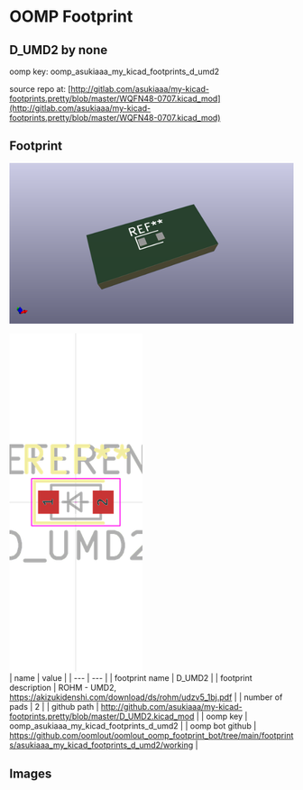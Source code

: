 # OOMP Footprint  
## D_UMD2  by none  
  
oomp key: oomp_asukiaaa_my_kicad_footprints_d_umd2  
  
source repo at: [http://gitlab.com/asukiaaa/my-kicad-footprints.pretty/blob/master/WQFN48-0707.kicad_mod](http://gitlab.com/asukiaaa/my-kicad-footprints.pretty/blob/master/WQFN48-0707.kicad_mod)  
## Footprint  
  
[![working_kicad_pcb_3d.png](working_kicad_pcb_3d_600.png)](working_kicad_pcb_3d.png)  
  
[![working.png](working_600.png)](working.png)  
| name | value | 
| --- | --- | 
| footprint name | D_UMD2 | 
| footprint description | ROHM - UMD2, https://akizukidenshi.com/download/ds/rohm/udzv5_1bj.pdf | 
| number of pads | 2 | 
| github path | http://github.com/asukiaaa/my-kicad-footprints.pretty/blob/master/D_UMD2.kicad_mod | 
| oomp key | oomp_asukiaaa_my_kicad_footprints_d_umd2 | 
| oomp bot github | https://github.com/oomlout/oomlout_oomp_footprint_bot/tree/main/footprints/asukiaaa_my_kicad_footprints_d_umd2/working | 
## Images  
